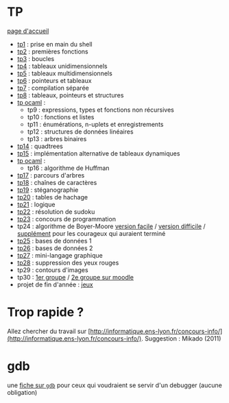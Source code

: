 # TP

[page d'accueil](https://ineskkk.github.io/mp2i-pv/)

* [tp1](TP01_shell/tp_shell.md) : prise en main du shell
* [tp2](TP02_premieres_fonctions/tp_premieres_fonctions.md) :
  premières fonctions
* [tp3](TP03_boucles/tp_boucles.md) : boucles
* [tp4](TP04_tableaux_unidimensionnels/tp_tableaux_unidimensionnels.md) :
  tableaux unidimensionnels
* [tp5](TP05_tableaux_multidimensionnels/tp_tableaux_multidimensionnels.md) :
  tableaux multidimensionnels
* [tp6](TP06_pointeurs_et_tableaux/tp_pointeurs_et_tableaux.md) :
  pointeurs et tableaux
* [tp7](TP07_compilation_sur_plusieurs_fichiers/tp_compilation_separee.md) :
  compilation séparée
* [tp8](TP08_structures/tp_structures.md) : tableaux, pointeurs et structures
* [tp ocaml](http://vps-ff29e1ab.vps.ovh.net:49300) : 
  * tp9 : expressions, types et fonctions non récursives
  * tp10 : fonctions et listes
  * tp11 : énumérations, n-uplets et enregistrements
  * tp12 : structures de données linéaires
  * tp13 : arbres binaires
* [tp14](TP14_quadtrees/tp_quadtrees.md) : quadtrees
* [tp15](TP15_Tableaux_avec_arbres_C/tp_arbres_arite_quelconque.md) : implémentation alternative de tableaux dynamiques
* [tp ocaml](http://vps-ff29e1ab.vps.ovh.net:49300) : 
  * tp16 : algorithme de Huffman
* [tp17](TP17_Parcours_d_arbres/tp_parcours_arbres.md) : parcours d'arbres
* [tp18](TP18_chaines_de_caracteres/tp_chaines_de_caracteres.md) : chaînes de caractères
* [tp19](TP19_Steganographie/tp_steganographie.md) : stéganographie
* [tp20](TP20_hachage/tp_hachage.md) : tables de hachage
* [tp21](TP21_logique/tp_logique_et_serialisation.md) : logique
* [tp22](TP22_sudoku/tp_sudoku.md) : résolution de sudoku
* [tp23](https://vjudge.net/contest/705193) : concours de programmation
* tp24 : algorithme de Boyer-Moore [version facile](TP24_Boyer_Moore/tp_sans_fichier.md) / [version difficile](TP24_Boyer_Moore/tp_avec_fichier.md) / [supplément](https://informatique.ens-lyon.fr/concours-info/2022/sujet2.pdf) pour les courageux qui auraient terminé
* [tp25](TP25_BD/tp_bd1.md) : bases de données 1
* [tp26](TP26_BD2/tp_bd2.md) : bases de données 2
* [tp27](TP27_Logo/tp27_logo.md) : mini-langage graphique
* [tp28](TP28_yeux_rouges/tp_yeux_rouges.md) : suppression des yeux
  rouges
* tp29 : contours d'images
* tp30 : [1er
  groupe](https://informatique.ens-lyon.fr/concours-info/2022/sujet1.pdf)
  / [2e groupe sur moodle](https://pam.ac-paris.fr/pam/0750679F/course/view.php?id=328)
* projet de fin d'année : [jeux](ProjetFinAnnee/projet.md)

# Trop rapide ?
Allez chercher du travail sur
[http://informatique.ens-lyon.fr/concours-info/](http://informatique.ens-lyon.fr/concours-info/). Suggestion :
Mikado (2011)


# gdb
une [fiche sur `gdb`](../GDB/gdb.md) pour ceux qui voudraient se
servir d'un debugger (aucune obligation)
